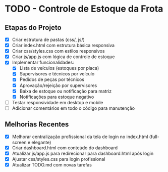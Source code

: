# TODO - Controle de Estoque da Frota

## Etapas do Projeto

- [x] Criar estrutura de pastas (css/, js/)
- [x] Criar index.html com estrutura básica responsiva
- [x] Criar css/styles.css com estilos responsivos
- [x] Criar js/app.js com lógica de controle de estoque
- [x] Implementar funcionalidades:
  - [x] Lista de veículos (estoques por placa)
  - [x] Supervisores e técnicos por veículo
  - [x] Pedidos de peças por técnicos
  - [x] Aprovação/rejeição por supervisores
  - [x] Baixa de estoque ou notificação para matriz
  - [x] Notificações para estoque negativo
- [ ] Testar responsividade em desktop e mobile
- [ ] Adicionar comentários em todo o código para manutenção

## Melhorias Recentes

- [x] Melhorar centralização profissional da tela de login no index.html (full-screen e elegante)
- [x] Criar dashboard.html com conteúdo do dashboard
- [x] Atualizar js/app.js para redirecionar para dashboard.html após login
- [x] Ajustar css/styles.css para login profissional
- [x] Atualizar TODO.md com novas tarefas
